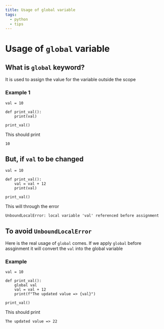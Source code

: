 ```yaml
---
title: Usage of global variable
tags:
  - python
  - tips
---
```


# Usage of `global` variable
## What is `global` keyword?
It is used to assign the value for the variable outside the scope

### Example 1
```
val = 10

def print_val():
    print(val)

print_val()
```
This should print
```
10
```

## But, if `val` to be changed
```
val = 10

def print_val():
    val = val + 12
    print(val)

print_val()
```
This will through the error
```
UnboundLocalError: local variable 'val' referenced before assignment
```

## To avoid `UnboundLocalError`
Here is the real usage of `global` comes. If we apply `global` before assginment it will convert the `val` into the global variable

### Example
```
val = 10

def print_val():
    global val
    val = val + 12
    print(f"The updated value => {val}")

print_val()
```
This should print
```
The updated value => 22
```